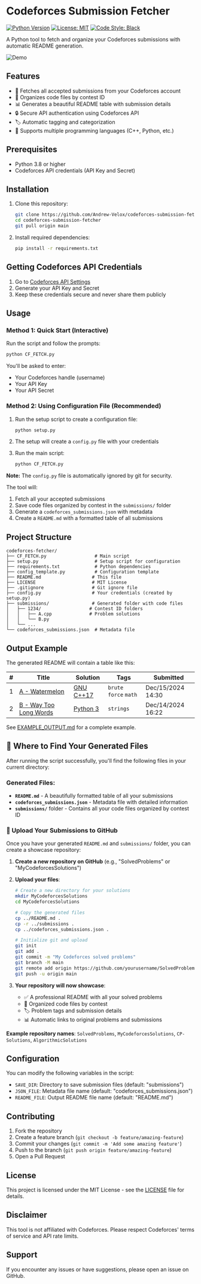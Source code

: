 # Codeforces Submission Fetcher

[![Python Version](https://img.shields.io/badge/python-3.8%2B-blue.svg)](https://www.python.org/downloads/)
[![License: MIT](https://img.shields.io/badge/License-MIT-yellow.svg)](https://opensource.org/licenses/MIT)
[![Code Style: Black](https://img.shields.io/badge/code%20style-black-000000.svg)](https://github.com/psf/black)

A Python tool to fetch and organize your Codeforces submissions with automatic README generation.

![Demo](https://img.shields.io/badge/status-active-brightgreen.svg)

## Features

- 🚀 Fetches all accepted submissions from your Codeforces account
- 📁 Organizes code files by contest ID
- 📊 Generates a beautiful README table with submission details
- 🔒 Secure API authentication using Codeforces API
- 🏷️ Automatic tagging and categorization
- 📝 Supports multiple programming languages (C++, Python, etc.)

## Prerequisites

- Python 3.8 or higher
- Codeforces API credentials (API Key and Secret)

## Installation

1. Clone this repository:
   ```bash
   git clone https://github.com/Andrew-Velox/codeforces-submission-fetcher.git
   cd codeforces-submission-fetcher
   git pull origin main
   ```

2. Install required dependencies:
   ```bash
   pip install -r requirements.txt
   ```

## Getting Codeforces API Credentials

1. Go to [Codeforces API Settings](https://codeforces.com/settings/api)
2. Generate your API Key and Secret
3. Keep these credentials secure and never share them publicly

## Usage

### Method 1: Quick Start (Interactive)

Run the script and follow the prompts:

```bash
python CF_FETCH.py
```

You'll be asked to enter:
- Your Codeforces handle (username)
- Your API Key  
- Your API Secret

### Method 2: Using Configuration File (Recommended)

1. Run the setup script to create a configuration file:
   ```bash
   python setup.py
   ```

2. The setup will create a `config.py` file with your credentials

3. Run the main script:
   ```bash
   python CF_FETCH.py
   ```

**Note:** The `config.py` file is automatically ignored by git for security.

The tool will:
1. Fetch all your accepted submissions
2. Save code files organized by contest in the `submissions/` folder
3. Generate a `codeforces_submissions.json` with metadata
4. Create a `README.md` with a formatted table of all submissions

## Project Structure

```
codeforces-fetcher/
├── CF_FETCH.py                  # Main script
├── setup.py                     # Setup script for configuration
├── requirements.txt             # Python dependencies
├── config_template.py           # Configuration template
├── README.md                   # This file
├── LICENSE                     # MIT License
├── .gitignore                  # Git ignore file
├── config.py                   # Your credentials (created by setup.py)
├── submissions/                # Generated folder with code files
│   ├── 1234/                  # Contest ID folders
│   │   ├── A.cpp              # Problem solutions
│   │   └── B.py
│   └── ...
└── codeforces_submissions.json  # Metadata file
```

## Output Example

The generated README will contain a table like this:

| # | Title | Solution | Tags | Submitted |
|:-:|-------|----------|------|-----------|
| 1 | [A - Watermelon](https://codeforces.com/contest/4/problem/A) | [GNU C++17](https://codeforces.com/contest/4/submission/123456789) | `brute force` `math` | Dec/15/2024 14:30 |
| 2 | [B - Way Too Long Words](https://codeforces.com/contest/71/problem/A) | [Python 3](https://codeforces.com/contest/71/submission/123456788) | `strings` | Dec/14/2024 16:22 |

See [EXAMPLE_OUTPUT.md](EXAMPLE_OUTPUT.md) for a complete example.

## 📁 Where to Find Your Generated Files

After running the script successfully, you'll find the following files in your current directory:

### Generated Files:
- **`README.md`** - A beautifully formatted table of all your submissions
- **`codeforces_submissions.json`** - Metadata file with detailed information
- **`submissions/`** folder - Contains all your code files organized by contest ID

### 🚀 Upload Your Submissions to GitHub

Once you have your generated `README.md` and `submissions/` folder, you can create a showcase repository:

1. **Create a new repository on GitHub** (e.g., "SolvedProblems" or "MyCodeforcesSolutions")

2. **Upload your files**:
   ```bash
   # Create a new directory for your solutions
   mkdir MyCodeforcesSolutions
   cd MyCodeforcesSolutions
   
   # Copy the generated files
   cp ../README.md .
   cp -r ../submissions .
   cp ../codeforces_submissions.json .
   
   # Initialize git and upload
   git init
   git add .
   git commit -m "My Codeforces solved problems"
   git branch -M main
   git remote add origin https://github.com/yourusername/SolvedProblems.git
   git push -u origin main
   ```

3. **Your repository will now showcase**:
   - ✅ A professional README with all your solved problems
   - 📂 Organized code files by contest
   - 🏷️ Problem tags and submission details
   - 📊 Automatic links to original problems and submissions

**Example repository names**: `SolvedProblems`, `MyCodeforcesSolutions`, `CP-Solutions`, `AlgorithmicSolutions`

## Configuration

You can modify the following variables in the script:
- `SAVE_DIR`: Directory to save submission files (default: "submissions")
- `JSON_FILE`: Metadata file name (default: "codeforces_submissions.json")
- `README_FILE`: Output README file name (default: "README.md")

## Contributing

1. Fork the repository
2. Create a feature branch (`git checkout -b feature/amazing-feature`)
3. Commit your changes (`git commit -m 'Add some amazing feature'`)
4. Push to the branch (`git push origin feature/amazing-feature`)
5. Open a Pull Request

## License

This project is licensed under the MIT License - see the [LICENSE](LICENSE) file for details.

## Disclaimer

This tool is not affiliated with Codeforces. Please respect Codeforces' terms of service and API rate limits.

## Support

If you encounter any issues or have suggestions, please open an issue on GitHub.
